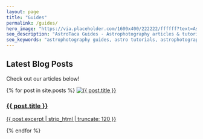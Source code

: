 ```yaml
---
layout: page
title: "Guides"
permalink: /guides/
hero_image: "https://via.placeholder.com/1600x400/222222/ffffff?text=AstroTaca+Guides"
seo_description: "AstroTaca Guides - Astrophotography articles & tutorials"
seo_keywords: "astrophotography guides, astro tutorials, astrophotography articles"
---
```



<h2>Latest Blog Posts</h2>
<p>Check out our articles below!</p>

<div class="card-grid">
  {% for post in site.posts %}
    <a class="card" href="{{ post.url }}">
      <img src="https://via.placeholder.com/600x400/555555/ffffff?text={{ post.title | escape }}" alt="{{ post.title }}">
      <div class="card-content">
        <h3>{{ post.title }}</h3>
        <p>{{ post.excerpt | strip_html | truncate: 120 }}</p>
      </div>
    </a>
  {% endfor %}
</div>
